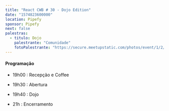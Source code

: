 ```yaml
---
title: "React CWB # 30 - Dojo Edition"
date: "1574823600000"
location: Pipefy
sponsor: Pipefy
next: false
palestras:
  - titulo: Dojo
    palestrante: "Comunidade"
    fotoPalestrante: "https://secure.meetupstatic.com/photos/event/1/2/2/1/600_481324641.jpeg"
---
```


#### Programação

- 19h00 : Recepção e Coffee

- 19h30 : Abertura

- 19h40 : Dojo

- 21h : Encerramento
